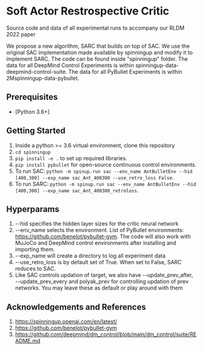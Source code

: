 # Soft Actor Restrospective Critic
Source code and data of all experimental runs to accompany our RLDM 2022 paper

We propose a new algorithm, SARC that builds on top of SAC. We use the original SAC implementation made available by spinningup and modify it to implement SARC. The code can be found inside "spinningup" folder. The data for all DeepMind Control Experiments is within spinningup-data-deepmind-control-suite. The data for all PyBullet Experiments is within 2Mspinningup-data-pybullet. 

## Prerequisites
 * [Python 3.6+]

## Getting Started
 1. Inside a python >= 3.6 virtual environment, clone this repository <br>
 2. `cd spinningup`<br>
 3. `pip install -e .` to set up required libraries. <br>
 4. `pip install pybullet` for open-source continuous control environments. <br>
 5. To run SAC: `python -m spinup.run sac --env_name AntBulletEnv --hid [400,300] --exp_name sac_Ant_400300 --use_retro_loss False`. <br>
 6. To run SARC: `python -m spinup.run sac --env_name AntBulletEnv --hid [400,300] --exp_name sac_Ant_400300_retroloss`. <br>

 ## Hyperparams
 1. --hid specifies the hidden layer sizes for the critic neural network
 2. --env_name selects the environment. List of PyBullet environments: https://github.com/benelot/pybullet-gym. The code will also work with MuJoCo and DeepMind control environments after installing and importing them.
 3. --exp_name will create a directory to log all experiment data
 4. --use_retro_loss is by default set of True. When set to False, SARC reduces to SAC.
 5. Like SAC controls updation of target, we also have --update_prev_after, --update_prev_every and polyak_prev for controlling updation of prev networks. You may leave these as default or play around with them

## Acknowledgements and References
1. https://spinningup.openai.com/en/latest/
2. https://github.com/benelot/pybullet-gym
3. https://github.com/deepmind/dm_control/blob/main/dm_control/suite/README.md


